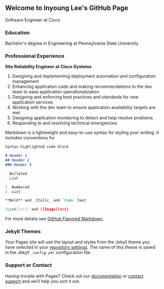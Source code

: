 ## Welcome to Inyoung Lee's GitHub Page
Software Engineer at Cisco

### Education
Bachelor's degree in Engineering at Pennsylvania State University

### Professional Experience
**Site Reliability Engineer at Cisco Systems**
1. Designing and implementing deployment automation and configuration management
2. Enhancing application code and making recommendations to the dev team to ease application operationalization
3. Designing and enforcing best practices and standards for new application services
4. Working with the dev team to ensure application availability targets are met
5. Designing application monitoring to detect and help resolve problems
6. Responding to and resolving technical emergencies

Markdown is a lightweight and easy-to-use syntax for styling your writing. It includes conventions for

```markdown
Syntax highlighted code block

# Header 1
## Header 2
### Header 3

- Bulleted
- List

1. Numbered
2. List

**Bold** and _Italic_ and `Code` text

[Link](url) and ![Image](src)
```

For more details see [GitHub Flavored Markdown](https://guides.github.com/features/mastering-markdown/).

### Jekyll Themes

Your Pages site will use the layout and styles from the Jekyll theme you have selected in your [repository settings](https://github.com/iol5045/iol5045.github.io/settings). The name of this theme is saved in the Jekyll `_config.yml` configuration file.

### Support or Contact

Having trouble with Pages? Check out our [documentation](https://help.github.com/categories/github-pages-basics/) or [contact support](https://github.com/contact) and we’ll help you sort it out.
